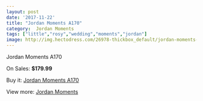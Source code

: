 ```yaml
---
layout: post
date: '2017-11-22'
title: "Jordan Moments A170"
category:  Jordan Moments
tags: ["little","rosy","wedding","moments","jordan"]
image: http://img.hectodress.com/26978-thickbox_default/jordan-moments-a170.jpg
---
```

Jordan Moments A170

On Sales: **$179.99**
<a href="https://www.hectodress.com/-jordan-moments/12571-jordan-moments-a170.html"><amp-img layout="responsive" width="600" height="600" src="//img.hectodress.com/26978-thickbox_default/jordan-moments-a170.jpg" alt="Jordan Moments A170 0" /></a>
<a href="https://www.hectodress.com/-jordan-moments/12571-jordan-moments-a170.html"><amp-img layout="responsive" width="600" height="600" src="//img.hectodress.com/26979-thickbox_default/jordan-moments-a170.jpg" alt="Jordan Moments A170 1" /></a>

Buy it: [Jordan Moments A170](https://www.hectodress.com/-jordan-moments/12571-jordan-moments-a170.html "Jordan Moments A170")

View more: [ Jordan Moments](https://www.hectodress.com/193--jordan-moments " Jordan Moments")
